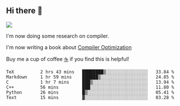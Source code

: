 


<!--
**liusy58/liusy58** is a ✨ _special_ ✨ repository because its `README.md` (this file) appears on your GitHub profile.

Here are some ideas to get you started:

- 🔭 I’m currently working on ...
- 🌱 I’m currently learning ...
- 👯 I’m looking to collaborate on ...
- 🤔 I’m looking for help with ...
- 💬 Ask me about ...
- 📫 How to reach me: ...
- 😄 Pronouns: ...
- ⚡ Fun fact: ...
-->
<!--
![](https://komarev.com/ghpvc/?username=liusy58&color=brightgreen&label=PROFILE+VIEWS)




- 🔭 I’m currently working on my .
- 📫 How to reach me:plz contact me by [email](liusy58@,ail2.sysu.edu.cn) or WeChat(LIUSIYU_58)
- 🏫 I'm an undergraduate in Sun-Yat-sen University majoring in the computer science. Expected to graduate in Spring 2021.
- 👯 I'm now interested in System such as OS, Compiler and Database. 
- 🤔 I’m looking for help with Database System.
-->

## Hi there 👋
![](https://komarev.com/ghpvc/?username=liusy58&color=brightgreen&label=PROFILE+VIEWS)



I'm now doing some research on compiler.

I'm now writing a book about [Compiler Optimization](https://github.com/liusy58/CompilerNotes) 

Buy me a cup of coffee [☕️](https://user-images.githubusercontent.com/45984215/202376581-4837a283-4812-4063-82bc-cc9c3101d3a5.jpg) if you find this is helpful!


 <!--START_SECTION:waka-->

```text
TeX          2 hrs 43 mins   ████████▒░░░░░░░░░░░░░░░░   33.84 %
Markdown     1 hr 59 mins    ██████▒░░░░░░░░░░░░░░░░░░   24.85 %
C            1 hr 7 mins     ███▒░░░░░░░░░░░░░░░░░░░░░   13.94 %
C++          56 mins         ███░░░░░░░░░░░░░░░░░░░░░░   11.80 %
Python       26 mins         █▒░░░░░░░░░░░░░░░░░░░░░░░   05.41 %
Text         15 mins         ▓░░░░░░░░░░░░░░░░░░░░░░░░   03.28 %
```

<!--END_SECTION:waka-->
